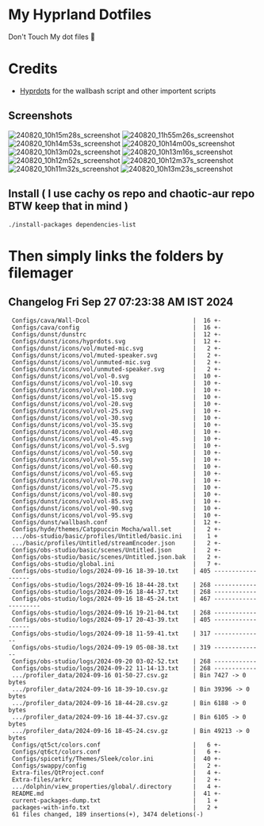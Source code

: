# My Hyprland Dotfiles
  Don't Touch My dot files 🙂
 

# Credits
- [Hyprdots](https://github.com/prasanthrangan/hyprdots) for the wallbash script and other importent scripts

## Screenshots
![240820_10h15m28s_screenshot](https://github.com/user-attachments/assets/8aaad8cb-e78d-4759-a6ea-915c0e37c3b5)
![240820_11h55m26s_screenshot](https://github.com/user-attachments/assets/ae43e6e7-add8-498c-b259-99ba6df4f33b)
![240820_10h14m53s_screenshot](https://github.com/user-attachments/assets/a1a739b8-4838-4f06-98db-be918e2015af)
![240820_10h14m00s_screenshot](https://github.com/user-attachments/assets/5f267d64-b9d6-4261-8ef8-edfbc5ba6ec4)
![240820_10h13m02s_screenshot](https://github.com/user-attachments/assets/f5edfff4-af59-4760-b503-04198769a2ff)
![240820_10h13m16s_screenshot](https://github.com/user-attachments/assets/15880e4d-aacd-4680-9334-ea787826ddd7)
![240820_10h12m52s_screenshot](https://github.com/user-attachments/assets/21a78295-02d1-4c96-9a24-dcff256fe552)
![240820_10h12m37s_screenshot](https://github.com/user-attachments/assets/b9224ad0-5739-4cf5-ba1d-aea36b0a3b6a)
![240820_10h11m32s_screenshot](https://github.com/user-attachments/assets/53774a21-02a5-489a-bbb1-25ba0bdc697d)
![240820_10h13m23s_screenshot](https://github.com/user-attachments/assets/d07fb201-ba3b-4d7b-90a1-6f9f122a3e63)

## Install ( I use cachy os repo and chaotic-aur repo BTW keep that in mind )
``` ./install-packages dependencies-list ```

# Then simply links the folders by filemager
 
## Changelog Fri Sep 27 07:23:38 AM IST 2024
```
 Configs/cava/Wall-Dcol                             |  16 +-
 Configs/cava/config                                |  16 +-
 Configs/dunst/dunstrc                              |  12 +-
 Configs/dunst/icons/hyprdots.svg                   |  12 +-
 Configs/dunst/icons/vol/muted-mic.svg              |   2 +-
 Configs/dunst/icons/vol/muted-speaker.svg          |   2 +-
 Configs/dunst/icons/vol/unmuted-mic.svg            |   2 +-
 Configs/dunst/icons/vol/unmuted-speaker.svg        |   2 +-
 Configs/dunst/icons/vol/vol-0.svg                  |  10 +-
 Configs/dunst/icons/vol/vol-10.svg                 |  10 +-
 Configs/dunst/icons/vol/vol-100.svg                |  10 +-
 Configs/dunst/icons/vol/vol-15.svg                 |  10 +-
 Configs/dunst/icons/vol/vol-20.svg                 |  10 +-
 Configs/dunst/icons/vol/vol-25.svg                 |  10 +-
 Configs/dunst/icons/vol/vol-30.svg                 |  10 +-
 Configs/dunst/icons/vol/vol-35.svg                 |  10 +-
 Configs/dunst/icons/vol/vol-40.svg                 |  10 +-
 Configs/dunst/icons/vol/vol-45.svg                 |  10 +-
 Configs/dunst/icons/vol/vol-5.svg                  |  10 +-
 Configs/dunst/icons/vol/vol-50.svg                 |  10 +-
 Configs/dunst/icons/vol/vol-55.svg                 |  10 +-
 Configs/dunst/icons/vol/vol-60.svg                 |  10 +-
 Configs/dunst/icons/vol/vol-65.svg                 |  10 +-
 Configs/dunst/icons/vol/vol-70.svg                 |  10 +-
 Configs/dunst/icons/vol/vol-75.svg                 |  10 +-
 Configs/dunst/icons/vol/vol-80.svg                 |  10 +-
 Configs/dunst/icons/vol/vol-85.svg                 |  10 +-
 Configs/dunst/icons/vol/vol-90.svg                 |  10 +-
 Configs/dunst/icons/vol/vol-95.svg                 |  10 +-
 Configs/dunst/wallbash.conf                        |  12 +-
 Configs/hyde/themes/Catppuccin Mocha/wall.set      |   2 +-
 .../obs-studio/basic/profiles/Untitled/basic.ini   |   1 +
 .../basic/profiles/Untitled/streamEncoder.json     |   2 +-
 Configs/obs-studio/basic/scenes/Untitled.json      |   2 +-
 Configs/obs-studio/basic/scenes/Untitled.json.bak  |   2 +-
 Configs/obs-studio/global.ini                      |   7 +-
 Configs/obs-studio/logs/2024-09-16 18-39-10.txt    | 405 ------------------
 Configs/obs-studio/logs/2024-09-16 18-44-28.txt    | 268 ------------
 Configs/obs-studio/logs/2024-09-16 18-44-37.txt    | 268 ------------
 Configs/obs-studio/logs/2024-09-16 18-45-24.txt    | 467 ---------------------
 Configs/obs-studio/logs/2024-09-16 19-21-04.txt    | 268 ------------
 Configs/obs-studio/logs/2024-09-17 20-43-39.txt    | 405 ------------------
 Configs/obs-studio/logs/2024-09-18 11-59-41.txt    | 317 --------------
 Configs/obs-studio/logs/2024-09-19 05-08-38.txt    | 319 --------------
 Configs/obs-studio/logs/2024-09-20 03-02-52.txt    | 268 ------------
 Configs/obs-studio/logs/2024-09-22 11-14-13.txt    | 268 ------------
 .../profiler_data/2024-09-16 01-50-27.csv.gz       | Bin 7427 -> 0 bytes
 .../profiler_data/2024-09-16 18-39-10.csv.gz       | Bin 39396 -> 0 bytes
 .../profiler_data/2024-09-16 18-44-28.csv.gz       | Bin 6188 -> 0 bytes
 .../profiler_data/2024-09-16 18-44-37.csv.gz       | Bin 6105 -> 0 bytes
 .../profiler_data/2024-09-16 18-45-24.csv.gz       | Bin 49213 -> 0 bytes
 Configs/qt5ct/colors.conf                          |   6 +-
 Configs/qt6ct/colors.conf                          |   6 +-
 Configs/spicetify/Themes/Sleek/color.ini           |  40 +-
 Configs/swappy/config                              |   2 +-
 Extra-files/QtProject.conf                         |   4 +-
 Extra-files/arkrc                                  |   2 +-
 .../dolphin/view_properties/global/.directory      |   4 +-
 README.md                                          |  41 +-
 current-packages-dump.txt                          |   1 +
 packages-with-info.txt                             |   2 +
 61 files changed, 189 insertions(+), 3474 deletions(-)
```
 
